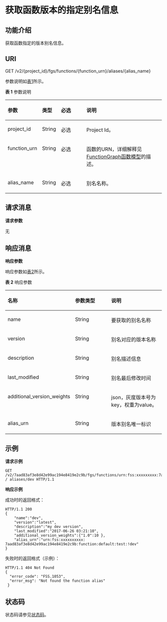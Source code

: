 # 获取函数版本的指定别名信息<a name="ZH-CN_TOPIC_0159444706"></a>

## 功能介绍<a name="section1308294"></a>

获取函数指定的版本别名信息。

## URI<a name="section11774651"></a>

GET /v2/\{project\_id\}/fgs/functions/\{function\_urn\}/aliases/\{alias\_name\}

参数说明如[表1](#table1784019155819)所示。

**表 1**  参数说明

<a name="table1784019155819"></a>
<table><thead align="left"><tr id="row15848191165815"><th class="cellrowborder" valign="top" width="17%" id="mcps1.2.5.1.1"><p id="p63561125816"><a name="p63561125816"></a><a name="p63561125816"></a>参数</p>
</th>
<th class="cellrowborder" valign="top" width="11%" id="mcps1.2.5.1.2"><p id="p10424113587"><a name="p10424113587"></a><a name="p10424113587"></a>类型</p>
</th>
<th class="cellrowborder" valign="top" width="18%" id="mcps1.2.5.1.3"><p id="p142111145819"><a name="p142111145819"></a><a name="p142111145819"></a>必选</p>
</th>
<th class="cellrowborder" valign="top" width="54%" id="mcps1.2.5.1.4"><p id="p2421111135812"><a name="p2421111135812"></a><a name="p2421111135812"></a>说明</p>
</th>
</tr>
</thead>
<tbody><tr id="row1384811113580"><td class="cellrowborder" valign="top" width="17%" headers="mcps1.2.5.1.1 "><p id="p9652121516588"><a name="p9652121516588"></a><a name="p9652121516588"></a>project_id</p>
</td>
<td class="cellrowborder" valign="top" width="11%" headers="mcps1.2.5.1.2 "><p id="p3652111514584"><a name="p3652111514584"></a><a name="p3652111514584"></a>String</p>
</td>
<td class="cellrowborder" valign="top" width="18%" headers="mcps1.2.5.1.3 "><p id="p196529153588"><a name="p196529153588"></a><a name="p196529153588"></a>必选</p>
</td>
<td class="cellrowborder" valign="top" width="54%" headers="mcps1.2.5.1.4 "><p id="p8652115135813"><a name="p8652115135813"></a><a name="p8652115135813"></a>Project Id。</p>
</td>
</tr>
<tr id="row168481012583"><td class="cellrowborder" valign="top" width="17%" headers="mcps1.2.5.1.1 "><p id="p8660415105810"><a name="p8660415105810"></a><a name="p8660415105810"></a>function_urn</p>
</td>
<td class="cellrowborder" valign="top" width="11%" headers="mcps1.2.5.1.2 "><p id="p176601615115814"><a name="p176601615115814"></a><a name="p176601615115814"></a>String</p>
</td>
<td class="cellrowborder" valign="top" width="18%" headers="mcps1.2.5.1.3 "><p id="p866021525812"><a name="p866021525812"></a><a name="p866021525812"></a>必选</p>
</td>
<td class="cellrowborder" valign="top" width="54%" headers="mcps1.2.5.1.4 "><p id="p186602157582"><a name="p186602157582"></a><a name="p186602157582"></a>函数的URN，详细解释见<a href="FunctionGraph函数模型.md">FunctionGraph函数模型</a>的描述。</p>
</td>
</tr>
<tr id="row384816145818"><td class="cellrowborder" valign="top" width="17%" headers="mcps1.2.5.1.1 "><p id="p1566011510581"><a name="p1566011510581"></a><a name="p1566011510581"></a>alias_name</p>
</td>
<td class="cellrowborder" valign="top" width="11%" headers="mcps1.2.5.1.2 "><p id="p11660915175813"><a name="p11660915175813"></a><a name="p11660915175813"></a>String</p>
</td>
<td class="cellrowborder" valign="top" width="18%" headers="mcps1.2.5.1.3 "><p id="p166672015205811"><a name="p166672015205811"></a><a name="p166672015205811"></a>必选</p>
</td>
<td class="cellrowborder" valign="top" width="54%" headers="mcps1.2.5.1.4 "><p id="p1666701505818"><a name="p1666701505818"></a><a name="p1666701505818"></a>别名名称。</p>
</td>
</tr>
</tbody>
</table>

## 请求消息<a name="section38862996"></a>

**请求参数**

无

## 响应消息<a name="section14222652"></a>

**响应参数**

响应参数如[表2](#table394445163918)所示。    

**表 2**  响应参数

<a name="table394445163918"></a>
<table><thead align="left"><tr id="row5944851163912"><th class="cellrowborder" valign="top" width="20.202020202020204%" id="mcps1.2.4.1.1"><p id="p7944165193912"><a name="p7944165193912"></a><a name="p7944165193912"></a>名称</p>
</th>
<th class="cellrowborder" valign="top" width="31.313131313131308%" id="mcps1.2.4.1.2"><p id="p494413519391"><a name="p494413519391"></a><a name="p494413519391"></a>参数类型</p>
</th>
<th class="cellrowborder" valign="top" width="48.484848484848484%" id="mcps1.2.4.1.3"><p id="p159441351193918"><a name="p159441351193918"></a><a name="p159441351193918"></a>说明</p>
</th>
</tr>
</thead>
<tbody><tr id="row656714506269"><td class="cellrowborder" valign="top" width="20.202020202020204%" headers="mcps1.2.4.1.1 "><p id="p897220169325"><a name="p897220169325"></a><a name="p897220169325"></a>name</p>
</td>
<td class="cellrowborder" valign="top" width="31.313131313131308%" headers="mcps1.2.4.1.2 "><p id="p142135417295"><a name="p142135417295"></a><a name="p142135417295"></a>String</p>
</td>
<td class="cellrowborder" valign="top" width="48.484848484848484%" headers="mcps1.2.4.1.3 "><p id="p1421384119295"><a name="p1421384119295"></a><a name="p1421384119295"></a>要获取的别名名称</p>
</td>
</tr>
<tr id="row1447114561264"><td class="cellrowborder" valign="top" width="20.202020202020204%" headers="mcps1.2.4.1.1 "><p id="p19701163322"><a name="p19701163322"></a><a name="p19701163322"></a>version</p>
</td>
<td class="cellrowborder" valign="top" width="31.313131313131308%" headers="mcps1.2.4.1.2 "><p id="p9213341192920"><a name="p9213341192920"></a><a name="p9213341192920"></a>String</p>
</td>
<td class="cellrowborder" valign="top" width="48.484848484848484%" headers="mcps1.2.4.1.3 "><p id="p321310414293"><a name="p321310414293"></a><a name="p321310414293"></a>别名对应的版本名称</p>
</td>
</tr>
<tr id="row171881259182617"><td class="cellrowborder" valign="top" width="20.202020202020204%" headers="mcps1.2.4.1.1 "><p id="p18968181603213"><a name="p18968181603213"></a><a name="p18968181603213"></a>description</p>
</td>
<td class="cellrowborder" valign="top" width="31.313131313131308%" headers="mcps1.2.4.1.2 "><p id="p1213144152913"><a name="p1213144152913"></a><a name="p1213144152913"></a>String</p>
</td>
<td class="cellrowborder" valign="top" width="48.484848484848484%" headers="mcps1.2.4.1.3 "><p id="p152131417294"><a name="p152131417294"></a><a name="p152131417294"></a>别名描述信息</p>
</td>
</tr>
<tr id="row152771626162720"><td class="cellrowborder" valign="top" width="20.202020202020204%" headers="mcps1.2.4.1.1 "><p id="p1096571673212"><a name="p1096571673212"></a><a name="p1096571673212"></a>last_modified</p>
</td>
<td class="cellrowborder" valign="top" width="31.313131313131308%" headers="mcps1.2.4.1.2 "><p id="p121454162919"><a name="p121454162919"></a><a name="p121454162919"></a>String</p>
</td>
<td class="cellrowborder" valign="top" width="48.484848484848484%" headers="mcps1.2.4.1.3 "><p id="p1621414112915"><a name="p1621414112915"></a><a name="p1621414112915"></a>别名最后修改时间</p>
</td>
</tr>
<tr id="row670214468396"><td class="cellrowborder" valign="top" width="20.202020202020204%" headers="mcps1.2.4.1.1 "><p id="p187032463391"><a name="p187032463391"></a><a name="p187032463391"></a>additional_version_weights</p>
</td>
<td class="cellrowborder" valign="top" width="31.313131313131308%" headers="mcps1.2.4.1.2 "><p id="p024246194016"><a name="p024246194016"></a><a name="p024246194016"></a>String</p>
</td>
<td class="cellrowborder" valign="top" width="48.484848484848484%" headers="mcps1.2.4.1.3 "><p id="p470317469395"><a name="p470317469395"></a><a name="p470317469395"></a>json，灰度版本号为key，权重为value。</p>
</td>
</tr>
<tr id="row143501123142714"><td class="cellrowborder" valign="top" width="20.202020202020204%" headers="mcps1.2.4.1.1 "><p id="p139611116173219"><a name="p139611116173219"></a><a name="p139611116173219"></a>alias_urn</p>
</td>
<td class="cellrowborder" valign="top" width="31.313131313131308%" headers="mcps1.2.4.1.2 "><p id="p11214204112298"><a name="p11214204112298"></a><a name="p11214204112298"></a>String</p>
</td>
<td class="cellrowborder" valign="top" width="48.484848484848484%" headers="mcps1.2.4.1.3 "><p id="p1421410413290"><a name="p1421410413290"></a><a name="p1421410413290"></a>版本别名唯一标识</p>
</td>
</tr>
</tbody>
</table>

## 示例<a name="section190661872010"></a>

**请求示例**

```
GET /v2/7aad83af3e8d42e99ac194e8419e2c9b/fgs/functions/urn:fss:xxxxxxxxx:7aad83af3e8d42e99ac194e8419e2c9b:function:default:test:latest / aliases/dev HTTP/1.1
```

**响应示例**

成功时的返回格式：

```
HTTP/1.1 200
{ 
    "name":"dev",  
    "version":"latest", 
    "description":"my dev version", 
    "last_modified":"2017-06-26 03:21:10", 
    "additional_version_weights":{"1.0":10 },
    "alias_urn":"urn:fss:xxxxxxxxxx: 7aad83af3e8d42e99ac194e8419e2c9b:function:default:test:!dev" 
}
```

失败时的返回格式（示例）：

```
HTTP/1.1 404 Not Found
{ 
  "error_code": "FSS.1053", 
  "error_msg": "Not found the function alias" 
 }
```

## 状态码<a name="section60895011"></a>

状态码请参见[状态码](状态码.md)。

